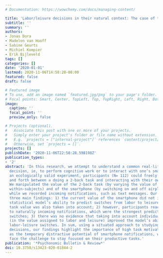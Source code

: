 ```yaml
---
# Documentation: https://wowchemy.com/docs/managing-content/

title: 'Labor/leisure decisions in their natural context: The case of the smartphone'
subtitle: ''
summary: ''
authors:
- Jonas Dora
- Madelon van Hooff
- Sabine Geurts
- Michiel Kompier
- Erik Bijleveld
tags: []
categories: []
date: '2020-01-01'
lastmod: 2020-11-06T14:58:28-08:00
featured: false
draft: false

# Featured image
# To use, add an image named `featured.jpg/png` to your page's folder.
# Focal points: Smart, Center, TopLeft, Top, TopRight, Left, Right, BottomLeft, Bottom, BottomRight.
image:
  caption: ''
  focal_point: ''
  preview_only: false

# Projects (optional).
#   Associate this post with one or more of your projects.
#   Simply enter your project's folder or file name without extension.
#   E.g. `projects = ["internal-project"]` references `content/project/deep-learning/index.md`.
#   Otherwise, set `projects = []`.
projects: []
publishDate: '2020-11-06T22:58:28.598198Z'
publication_types:
- '2'
abstract: 'In this research, we attempt to understand a common real-life labor/leisure
  decision, ie, to perform cognitive work or to interact with one’s smartphone. In
  an ecologically valid experiment, participants (N= 112) could freely switch back
  and forth between a doing a 2-back task and interacting with their own smartphone.
  We manipulated the value of the 2-back task (by varying the value of monetary rewards;
  within-subjects) and of the smartphone (by switching on and off airplane mode; within-subjects)
  while we recorded incoming notifications, such as text messages. Our study produced
  three main findings: 1) the current value of the smartphone did not increase our
  statistical model’s ability to predict switches from labor to leisure when the current
  task value was also taken into account; 2) however, participants reacted strongly
  to naturally incoming notifications, which were the strongest predictor of labor-to-leisure
  switches; 3) there was no evidence that taking into account individual differences
  (in the value assigned to labor and leisure) improved the model’s ability to predict
  labor-leisure switches. In sum, using a situated approach to studying labor/leisure
  decisions, our findings highlight the importance of high task motivation, as well
  as the temporary distractive potential of smartphone notifications, when people
  face the challenge to stay focused on their productive tasks.'
publication: '*Psychonomic Bulletin & Review*'
doi: 10.3758/s13423-020-01844-2
---
```

